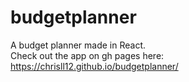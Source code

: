 # budgetplanner
A budget planner made in React.
<br />
Check out the app on gh pages here: https://chrisll12.github.io/budgetplanner/
